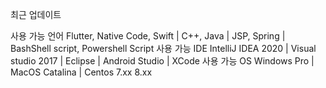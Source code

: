 최근 업데이트

사용 가능 언어  Flutter, Native Code, Swift | C++, Java | JSP, Spring | BashShell script, Powershell Script 
사용 가능 IDE   IntelliJ IDEA 2020 | Visual studio 2017 | Eclipse | Android Studio | XCode
사용 가능 OS    Windows Pro | MacOS Catalina | Centos 7.xx 8.xx


